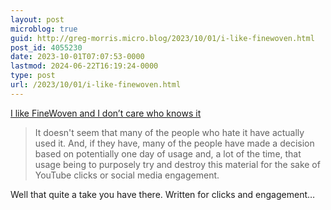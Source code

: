 ```yaml
---
layout: post
microblog: true
guid: http://greg-morris.micro.blog/2023/10/01/i-like-finewoven.html
post_id: 4055230
date: 2023-10-01T07:07:53-0000
lastmod: 2024-06-22T16:19:24-0000
type: post
url: /2023/10/01/i-like-finewoven.html
---
```

[I like FineWoven and I don’t care who knows it](https://www.imore.com/iphone/i-like-finewoven-and-i-dont-care-who-knows-it)

> It doesn't seem that many of the people who hate it have actually used it. And, if they have, many of the people have made a decision based on potentially one day of usage and, a lot of the time, that usage being to purposely try and destroy this material for the sake of YouTube clicks or social media engagement.

Well that quite a take you have there. Written for clicks and engagement…
